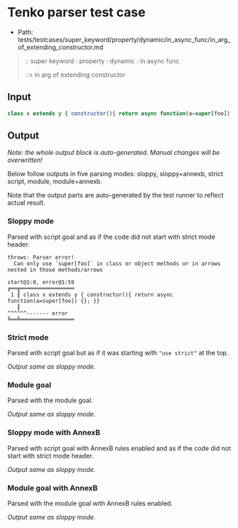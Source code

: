 # Tenko parser test case

- Path: tests/testcases/super_keyword/property/dynamic/in_async_func/in_arg_of_extending_constructor.md

> :: super keyword : property : dynamic : in async func
>
> ::> in arg of extending constructor

## Input

`````js
class x extends y { constructor(){ return async function(a=super[foo]) {}; }}
`````

## Output

_Note: the whole output block is auto-generated. Manual changes will be overwritten!_

Below follow outputs in five parsing modes: sloppy, sloppy+annexb, strict script, module, module+annexb.

Note that the output parts are auto-generated by the test runner to reflect actual result.

### Sloppy mode

Parsed with script goal and as if the code did not start with strict mode header.

`````
throws: Parser error!
  Can only use `super[foo]` in class or object methods or in arrows nested in those methods/arrows

start@1:0, error@1:59
╔══╦═════════════════
 1 ║ class x extends y { constructor(){ return async function(a=super[foo]) {}; }}
   ║                                                            ^^^^^^------- error
╚══╩═════════════════

`````

### Strict mode

Parsed with script goal but as if it was starting with `"use strict"` at the top.

_Output same as sloppy mode._

### Module goal

Parsed with the module goal.

_Output same as sloppy mode._

### Sloppy mode with AnnexB

Parsed with script goal with AnnexB rules enabled and as if the code did not start with strict mode header.

_Output same as sloppy mode._

### Module goal with AnnexB

Parsed with the module goal with AnnexB rules enabled.

_Output same as sloppy mode._
